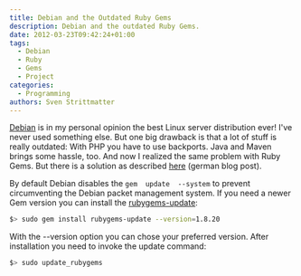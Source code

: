 ```yaml
---
title: Debian and the Outdated Ruby Gems
description: Debian and the outdated Ruby Gems.
date: 2012-03-23T09:42:24+01:00
tags:
  - Debian
  - Ruby
  - Gems
  - Project
categories:
  - Programming
authors: Sven Strittmatter
---
```


[Debian][1] is in  my personal opinion the best Linux  server distribution ever!
I've never used something  else. But one big drawback is that a  lot of stuff is
really outdated: With PHP you have to  use backports. Java and Maven brings some
hassle, too. And now I realized the same  problem with Ruby Gems. But there is a
solution as described [here][2] (german blog post).

By  default  Debian  disables  the `gem  update  --system`  to  prevent
circumventing  the Debian  packet management  system. If  you need  a newer  Gem
version you can install the [rubygems-update][3]:

```bash
$> sudo gem install rubygems-update --version=1.8.20
```

With  the  --version  option  you   can  chose  your  preferred  version.  After
installation you need to invoke the update command:

```bash
$> sudo update_rubygems
```

[1]: http://www.debian.org/
[2]: http://www.beier-christian.eu/blog/weblog/ruby-gem-update-is-disabled-on-debian/
[3]: http://rubygems.org/gems/rubygems-update
